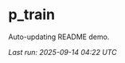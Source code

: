 # p_train

Auto-updating README demo.

<!--START_SECTION:status-->
_Last run: 2025-09-14 04:22 UTC_
<!--END_SECTION:status-->
























































































































































































































































































































































































































































































































































































